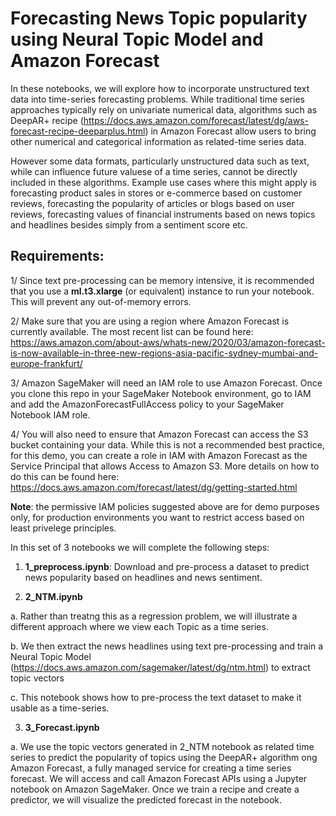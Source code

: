 # Forecasting News Topic popularity using Neural Topic Model and Amazon Forecast

In these notebooks, we will explore how to incorporate unstructured text data into time-series forecasting problems. While traditional
time series approaches typically rely on univariate numerical data, algorithms such as DeepAR+ recipe (https://docs.aws.amazon.com/forecast/latest/dg/aws-forecast-recipe-deeparplus.html)
in Amazon Forecast allow users to bring other numerical and categorical information as related-time series data. 

However some data formats, particularly unstructured data such as text, while can influence future valuese of a time series, cannot be directly included 
in these algorithms. Example use cases where this might apply is forecasting product sales in stores or e-commerce based on customer reviews, forecasting the popularity of articles or blogs
based on user reviews, forecasting values of financial instruments based on news topics and headlines besides simply from a sentiment score etc. 

## Requirements:

1/ Since text pre-processing can be memory intensive, it is recommended that you use a **ml.t3.xlarge** (or equivalent) instance to run your notebook. This will prevent any out-of-memory errors.

2/ Make sure that you are using a region where Amazon Forecast is currently available. The most recent list can be found here: https://aws.amazon.com/about-aws/whats-new/2020/03/amazon-forecast-is-now-available-in-three-new-regions-asia-pacific-sydney-mumbai-and-europe-frankfurt/

3/ Amazon SageMaker will need an IAM role to use Amazon Forecast. Once you clone this repo in your SageMaker Notebook environment, go to IAM and add the AmazonForecastFullAccess policy to your SageMaker Notebook IAM role.

4/ You will also need to ensure that Amazon Forecast can access the S3 bucket containing your data. While this is not a recommended best practice, for this demo, you can create a role in IAM with Amazon Forecast as the Service Principal that allows Access to Amazon S3.
More details on how to do this can be found here: https://docs.aws.amazon.com/forecast/latest/dg/getting-started.html

**Note**: the permissive IAM policies suggested above are for demo purposes only, for production environments you want to restrict access based on least privelege principles.


In this set of 3 notebooks we will complete the following steps:

1. **1_preprocess.ipynb**: Download and pre-process a dataset to predict news popularity based on headlines and news sentiment.

2. **2_NTM.ipynb**
  
  a. Rather than treatng this as a regression problem, we will illustrate a different approach where we view each Topic as a time series.
  
  b. We then extract the news headlines using text pre-processing and train a Neural Topic Model (https://docs.aws.amazon.com/sagemaker/latest/dg/ntm.html)
  to extract topic vectors
   
  c. This notebook shows how to pre-process the text dataset to make it usable as a time-series.
  
  
3. **3_Forecast.ipynb**

  a. We use the topic vectors generated in 2_NTM notebook as related time series to predict the popularity of topics using the  DeepAR+ algorithm ong Amazon Forecast, a fully managed service for
  creating a time series forecast. We will access and call Amazon Forecast APIs using a Jupyter notebook on Amazon SageMaker. Once we train a recipe and create a predictor, we will visualize the predicted forecast in the notebook.

 
  
  

